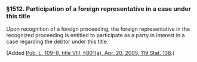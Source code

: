 ### §1512. Participation of a foreign representative in a case under this title ###

Upon recognition of a foreign proceeding, the foreign representative in the recognized proceeding is entitled to participate as a party in interest in a case regarding the debtor under this title.

(Added [Pub. L. 109–8, title VIII, §801(a), Apr. 20, 2005, 119 Stat. 138](/statviewer.htm?volume=119&page=138).)
